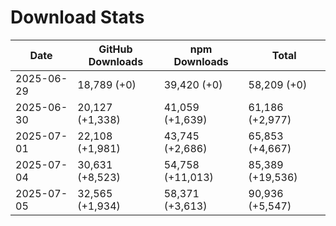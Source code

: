 # Download Stats

| Date       | GitHub Downloads | npm Downloads    | Total            |
| ---------- | ---------------- | ---------------- | ---------------- |
| 2025-06-29 | 18,789 (+0)      | 39,420 (+0)      | 58,209 (+0)      |
| 2025-06-30 | 20,127 (+1,338)  | 41,059 (+1,639)  | 61,186 (+2,977)  |
| 2025-07-01 | 22,108 (+1,981)  | 43,745 (+2,686)  | 65,853 (+4,667)  |
| 2025-07-04 | 30,631 (+8,523)  | 54,758 (+11,013) | 85,389 (+19,536) |
| 2025-07-05 | 32,565 (+1,934)  | 58,371 (+3,613)  | 90,936 (+5,547)  |
